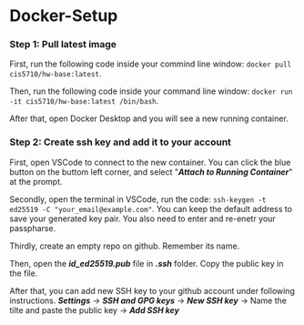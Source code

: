 # Docker-Setup
### Step 1: Pull latest image 
First, run the following code inside your commind line window: `docker pull cis5710/hw-base:latest`.
    
Then, run the following code inside your command line window: `docker run -it cis5710/hw-base:latest /bin/bash`.

After that, open Docker Desktop and you will see a new running container.

### Step 2: Create ssh key and add it to your account 
First, open VSCode to connect to the new container. You can click the blue button on the buttom left corner, and select "***Attach to Running Container***" at the prompt.   

Secondly, open the terminal in VSCode, run the code: `ssh-keygen -t ed25519 -C "your_email@example.com"`. You can keep the default address to save your generated key pair. You also need to enter
and re-enetr your passpharse.

Thirdly, create an empty repo on github. Remember its name.

Then, open the ***id_ed25519.pub*** file in ***.ssh*** folder. Copy the public key in the file.

After that, you can add new SSH key to your github account under following instructions. 
***Settings*** -> ***SSH and GPG keys*** -> ***New SSH key*** -> Name the tilte and paste the public key -> ***Add SSH key***


